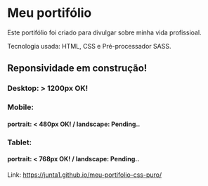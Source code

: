 # Meu portifólio
Este portifólio foi criado para divulgar sobre minha vida profissioal.

Tecnologia usada: HTML, CSS e Pré-processador SASS.

## Reponsividade em construção!
### Desktop: > 1200px OK!
### Mobile: 
#### portrait: < 480px OK! / landscape: Pending..
### Tablet:
#### portrait: < 768px OK! / landscape: Pending..

Link: https://junta1.github.io/meu-portifolio-css-puro/
